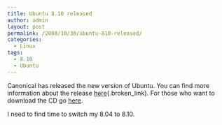 ```yaml
---
title: Ubuntu 8.10 released
author: admin
layout: post
permalink: /2008/10/30/ubuntu-810-released/
categories:
  - Linux
tags:
  - 8.10
  - Ubuntu
---
```

Canonical has released the new version of Ubuntu. You can find more information about the release [here][1]{.broken_link}. For those who want to download the CD go [here][2].

I need to find time to switch my 8.04 to 8.10.

 [1]: http://fridge.ubuntu.com/node/1703 "Ubuntu"
 [2]: http://www.ubuntu.com/getubuntu/download "Download Ubuntu"